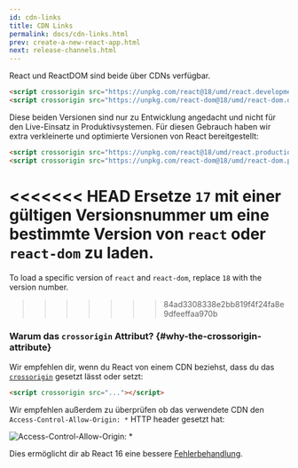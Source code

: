 ```yaml
---
id: cdn-links
title: CDN Links
permalink: docs/cdn-links.html
prev: create-a-new-react-app.html
next: release-channels.html
---
```


React und ReactDOM sind beide über CDNs verfügbar.

```html
<script crossorigin src="https://unpkg.com/react@18/umd/react.development.js"></script>
<script crossorigin src="https://unpkg.com/react-dom@18/umd/react-dom.development.js"></script>
```

Diese beiden Versionen sind nur zu Entwicklung angedacht und nicht für den Live-Einsatz in Produktivsystemen.
Für diesen Gebrauch haben wir extra verkleinerte und optimierte Versionen von React bereitgestellt:

```html
<script crossorigin src="https://unpkg.com/react@18/umd/react.production.min.js"></script>
<script crossorigin src="https://unpkg.com/react-dom@18/umd/react-dom.production.min.js"></script>
```

<<<<<<< HEAD
Ersetze `17` mit einer gültigen Versionsnummer um eine bestimmte Version von `react` oder `react-dom` zu laden.
=======
To load a specific version of `react` and `react-dom`, replace `18` with the version number.
>>>>>>> 84ad3308338e2bb819f4f24fa8e9dfeeffaa970b

### Warum das `crossorigin` Attribut? {#why-the-crossorigin-attribute}

Wir empfehlen dir, wenn du React von einem CDN beziehst, dass du das [`crossorigin`](https://developer.mozilla.org/en-US/docs/Web/HTML/CORS_settings_attributes) gesetzt lässt oder setzt:

```html
<script crossorigin src="..."></script>
```

Wir empfehlen außerdem zu überprüfen ob das verwendete CDN den `Access-Control-Allow-Origin: *` HTTP header gesetzt hat:

![Access-Control-Allow-Origin: *](../images/docs/cdn-cors-header.png)

Dies ermöglicht dir ab React 16 eine bessere [Fehlerbehandlung](/blog/2017/07/26/error-handling-in-react-16.html).
